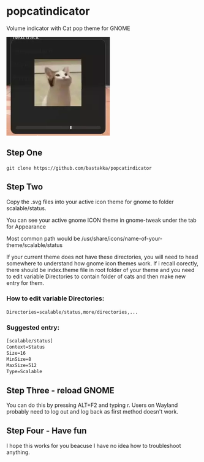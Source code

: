 # popcatindicator
Volume indicator with Cat pop theme for GNOME

![Preview of popcatindicator](preview.webp)

## Step One ##

`git clone https://github.com/bastakka/popcatindicator`

## Step Two ##

Copy the .svg files into your active icon theme for gnome to folder scalable/status.

You can see your active gnome ICON theme in gnome-tweak under the tab for Appearance

Most common path would be /usr/share/icons/name-of-your-theme/scalable/status

If your current theme does not have these directories, you will need to head somewhere to understand how gnome icon themes work. If i recall corectly, there should be index.theme file in root folder of your theme and you need to edit variable Directories to contain folder of cats and then make new entry for them.

### How to edit variable Directories: ###
```
Directories=scalable/status,more/directories,...
```
### Suggested entry: ###
```
[scalable/status]
Context=Status
Size=16
MinSize=8
MaxSize=512
Type=Scalable
```

## Step Three - reload GNOME ##
You can do this by pressing ALT+F2 and typing r. 
Users on Wayland probably need to log out and log back as first method doesn't work.

## Step Four - Have fun ##
I hope this works for you beacuse I have no idea how to troubleshoot anything. 
